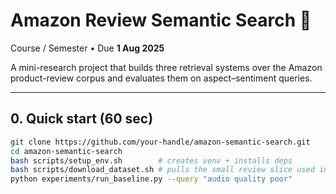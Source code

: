 # Amazon Review Semantic Search  🚀

Course / Semester • Due **1 Aug 2025**

A mini-research project that builds three retrieval systems over the Amazon
product-review corpus and evaluates them on aspect–sentiment queries.

---

## 0. Quick start (60 sec)

```bash
git clone https://github.com/your-handle/amazon-semantic-search.git
cd amazon-semantic-search
bash scripts/setup_env.sh        # creates venv + installs deps
bash scripts/download_dataset.sh # pulls the small review slice used in grading
python experiments/run_baseline.py --query "audio quality poor"